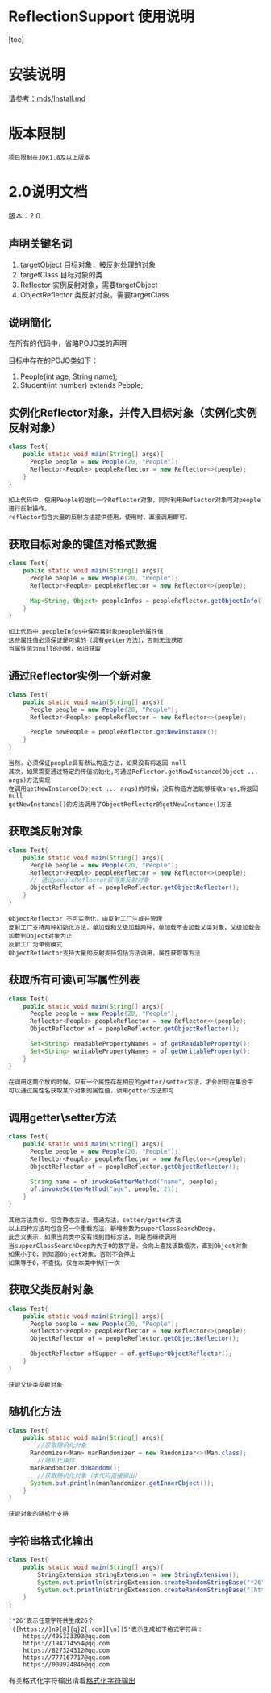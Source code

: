 # ReflectionSupport 使用说明

[toc]

# 安装说明
[请参考：mds/Install.md](Install.md)

# 版本限制
    项目限制在JDK1.8及以上版本

# 2.0说明文档
版本：2.0

## 声明关键名词
1. targetObject 目标对象，被反射处理的对象
2. targetClass 目标对象的类
3. Reflector 实例反射对象，需要targetObject
4. ObjectReflector 类反射对象，需要targetClass

## 说明简化

在所有的代码中，省略POJO类的声明

目标中存在的POJO类如下：
1. People(int age, String name);
2. Student(int number) extends People;

## 实例化Reflector对象，并传入目标对象（实例化实例反射对象）
```java
class Test{
    public static void main(String[] args){
      People people = new People(20, "People");
      Reflector<People> peopleReflector = new Reflector<>(people);
    }
}
```
    如上代码中，使用People初始化一个Reflector对象，同时利用Reflector对象可对people进行反射操作。
    reflector包含大量的反射方法提供使用，使用时，直接调用即可。
    
## 获取目标对象的键值对格式数据
```java
class Test{
    public static void main(String[] args){
      People people = new People(20, "People");
      Reflector<People> peopleReflector = new Reflector<>(people);
      
      Map<String, Object> peopleInfos = peopleReflector.getObjectInfo();
    }
}
```
    如上代码中,peopleInfos中保存着对象people的属性值
    这些属性值必须保证是可读的（具有getter方法），否则无法获取
    当属性值为null的时候，依旧获取

## 通过Reflector实例一个新对象
```java
class Test{
    public static void main(String[] args){
      People people = new People(20, "People");
      Reflector<People> peopleReflector = new Reflector<>(people);
      
      People newPeople = peopleReflector.getNewInstance();
    }
}
```
    当然，必须保证people具有默认构造方法，如果没有将返回 null
    其次，如果需要通过特定的传值初始化,可通过Reflector.getNewInstance(Object ... args)方法实现
    在调用getNewInstance(Object ... args)的时候，没有构造方法能够接收args,将返回 null
    getNewInstance()的方法调用了ObjectReflector的getNewInstance()方法

## 获取类反射对象
```java
class Test{
    public static void main(String[] args){
      People people = new People(20, "People");
      Reflector<People> peopleReflector = new Reflector<>(people);
      // 通过peopleReflector获得类反射对象
      ObjectReflector of = peopleReflector.getObjectReflector();
    }
}
```
    ObjectReflector 不可实例化，由反射工厂生成并管理
    反射工厂支持两种初始化方法，单加载和父级加载两种，单加载不会加载父类对象，父级加载会加载到Object对象为止
    反射工厂为单例模式
    ObjectReflector支持大量的反射支持包括方法调用，属性获取等方法
    
## 获取所有可读\可写属性列表
```java
class Test{
    public static void main(String[] args){
      People people = new People(20, "People");
      Reflector<People> peopleReflector = new Reflector<>(people);
      ObjectReflector of = peopleReflector.getObjectReflector();
      
      Set<String> readablePropertyNames = of.getReadableProperty();
      Set<String> writablePropertyNames = of.getWritableProperty();
    }
}
```
    在调用这两个放的时候，只有一个属性存在相应的getter/setter方法，才会出现在集合中
    可以通过属性名获取某个对象的属性值，调用getter方法即可
    
## 调用getter\setter方法
```java
class Test{
    public static void main(String[] args){
      People people = new People(20, "People");
      Reflector<People> peopleReflector = new Reflector<>(people);
      ObjectReflector of = peopleReflector.getObjectReflector();
      
      String name = of.invokeGetterMethod("name", people);
      of.invokeSetterMethod("age", people, 21);
    }
}
```
    其他方法类似，包含静态方法，普通方法，setter/getter方法
    以上四种方法均包含另一个重载方法，新增参数为superClassSearchDeep，
    此含义表示，如果当前类中没有找到目标方法，则是否继续调用
    当supperClassSearchDeep为大于0的数字是，会向上查找该数值次，直到Object对象
    如果小于0，则知道Object对象，否则不会停止
    如果等于0，不查找，仅在本类中执行一次

## 获取父类反射对象
```java
class Test{
    public static void main(String[] args){
      People people = new People(20, "People");
      Reflector<People> peopleReflector = new Reflector<>(people);
      ObjectReflector of = peopleReflector.getObjectReflector();
      
      ObjectReflector ofSupper = of.getSuperObjectReflector();
    }
}
```
    获取父级类反射对象
    
## 随机化方法
```java
class Test{
    public static void main(String[] args){
        //获取随机化对象
      Randomizer<Man> manRandomizer = new Randomizer<>(Man.class);
        //随机化操作
      manRandomizer.doRandom();
        //获取随机化对象（本代码直接输出）
      System.out.println(manRandomizer.getInnerObject());
    }
}
```
    获取对象的随机化支持

## 字符串格式化输出
```java
class Test{
    public static void main(String[] args){
        StringExtension stringExtension = new StringExtension();
        System.out.println(stringExtension.createRandomStringBase("*26"));
        System.out.println(stringExtension.createRandomStringBase("[https://]n9[@]{q}2[.com]"));
    }
}
```
    '*26'表示任意字符共生成26个
    '([https://]n9[@]{q}2[.com][\n])5'表示生成如下格式字符串：
        https://405323393@qq.com
        https://194214554@qq.com
        https://827324312@qq.com
        https://777167717@qq.com
        https://000924846@qq.com
有关格式化字符输出请看[格式化字符输出]()

